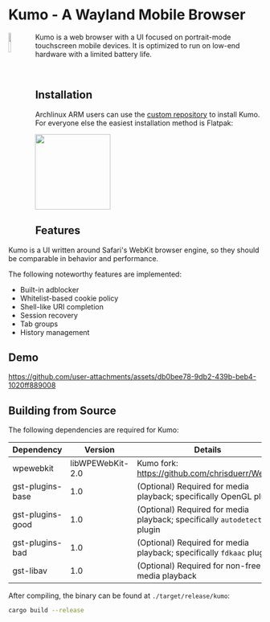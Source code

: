 # Kumo - A Wayland Mobile Browser

<p>
  <img src="./logo.svg" width="10%" align="left">

  Kumo is a web browser with a UI focused on portrait-mode touchscreen mobile
  devices. It is optimized to run on low-end hardware with a limited battery life.

  <br clear="align"/>
</p>

## Installation

Archlinux ARM users can use the [custom repository] to install Kumo. For
everyone else the easiest installation method is Flatpak:

<a href="https://flathub.org/apps/details/org.catacombing.kumo">
  <img src="https://flathub.org/api/badge?svg&locale=en&dark" width="150px" />
</a>

[custom repository]: https://catacombing.org/catacomb/aarch64/

## Features

Kumo is a UI written around Safari's WebKit browser engine, so they should be
comparable in behavior and performance.

The following noteworthy features are implemented:

 - Built-in adblocker
 - Whitelist-based cookie policy
 - Shell-like URI completion
 - Session recovery
 - Tab groups
 - History management

## Demo

https://github.com/user-attachments/assets/db0bee78-9db2-439b-beb4-1020ff889008

## Building from Source

The following dependencies are required for Kumo:

| Dependency        | Version          | Details                                                                  |
| ----------------- | ---------------- | ------------------------------------------------------------------------ |
| wpewebkit         | libWPEWebKit-2.0 | Kumo fork: https://github.com/chrisduerr/WebKit                          |
| gst-plugins-base  | 1.0              | (Optional) Required for media playback; specifically OpenGL plugin       |
| gst-plugins-good  | 1.0              | (Optional) Required for media playback; specifically `autodetect` plugin |
| gst-plugins-bad   | 1.0              | (Optional) Required for media playback; specifically `fdkaac` plugin     |
| gst-libav         | 1.0              | (Optional) Required for non-free media playback                          |

After compiling, the binary can be found at `./target/release/kumo`:

```sh
cargo build --release
```
